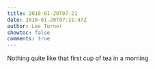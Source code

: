 ```yaml
---
title: 2010-01-20T07-21
date: 2010-01-20T07:21:47Z
author: Lee Turner
showtoc: false
comments: true
---
```


Nothing quite like that first cup of tea in a morning

